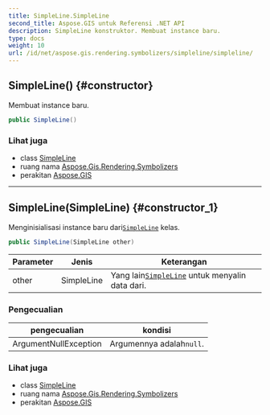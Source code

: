 ```yaml
---
title: SimpleLine.SimpleLine
second_title: Aspose.GIS untuk Referensi .NET API
description: SimpleLine konstruktor. Membuat instance baru.
type: docs
weight: 10
url: /id/net/aspose.gis.rendering.symbolizers/simpleline/simpleline/
---
```

## SimpleLine() {#constructor}

Membuat instance baru.

```csharp
public SimpleLine()
```

### Lihat juga

* class [SimpleLine](../)
* ruang nama [Aspose.Gis.Rendering.Symbolizers](../../simpleline/)
* perakitan [Aspose.GIS](../../../)

---

## SimpleLine(SimpleLine) {#constructor_1}

Menginisialisasi instance baru dari[`SimpleLine`](../) kelas.

```csharp
public SimpleLine(SimpleLine other)
```

| Parameter | Jenis | Keterangan |
| --- | --- | --- |
| other | SimpleLine | Yang lain[`SimpleLine`](../) untuk menyalin data dari. |

### Pengecualian

| pengecualian | kondisi |
| --- | --- |
| ArgumentNullException | Argumennya adalah`null`. |

### Lihat juga

* class [SimpleLine](../)
* ruang nama [Aspose.Gis.Rendering.Symbolizers](../../simpleline/)
* perakitan [Aspose.GIS](../../../)


